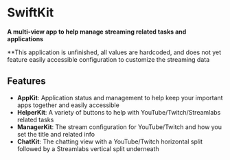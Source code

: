 # SwiftKit

**A multi-view app to help manage streaming related tasks and applications**

**This application is unfinished, all values are hardcoded, and does not yet feature easily accessible configuration to customize the streaming data

## Features

- **AppKit**: Application status and management to help keep your important apps together and easily accessible
- **HelperKit**: A variety of buttons to help with YouTube/Twitch/Streamlabs related tasks
- **ManagerKit**: The stream configuration for YouTube/Twitch and how you set the title and related info
- **ChatKit**: The chatting view with a YouTube/Twitch horizontal split followed by a Streamlabs vertical split underneath
